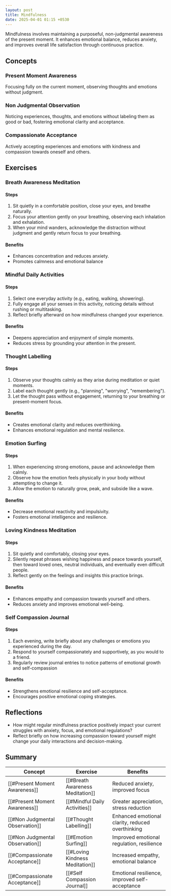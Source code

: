 ```yaml
---
layout: post
title: Mindfulness
date: 2025-04-01 01:15 +0530
---
```


Mindfulness involves maintaining a purposeful, non-judgmental awareness of the present moment. It enhances emotional balance, reduces anxiety, and improves overall life satisfaction through continuous practice.

## Concepts

### Present Moment Awareness

Focusing fully on the current moment, observing thoughts and emotions without judgment.

### Non Judgmental Observation

Noticing experiences, thoughts, and emotions without labeling them as good or bad, fostering emotional clarity and acceptance.

### Compassionate Acceptance

Actively accepting experiences and emotions with kindness and compassion towards oneself and others.

## Exercises

### Breath Awareness Meditation

#### Steps

1. Sit quietly in a comfortable position, close your eyes, and breathe naturally.
2. Focus your attention gently on your breathing, observing each inhalation and exhalation.
3. When your mind wanders, acknowledge the distraction without judgment and gently return focus to your breathing.

#### Benefits

- Enhances concentration and reduces anxiety.
- Promotes calmness and emotional balance

### Mindful Daily Activities

#### Steps

1. Select one everyday activity (e.g., eating, walking, showering).
2. Fully engage all your senses in this activity, noticing details without rushing or multitasking.
3. Reflect briefly afterward on how mindfulness changed your experience.

#### Benefits

- Deepens appreciation and enjoyment of simple moments.
- Reduces stress by grounding your attention in the present.

### Thought Labelling

#### Steps

1. Observe your thoughts calmly as they arise during meditation or quiet moments.
2. Label each thought gently (e.g., "planning", "worrying", "remembering").
3. Let the thought pass without engagement, returning to your breathing or present-moment focus.

#### Benefits

- Creates emotional clarity and reduces overthinking.
- Enhances emotional regulation and mental resilience.

### Emotion Surfing

#### Steps

1. When experiencing strong emotions, pause and acknowledge them calmly.
2. Observe how the emotion feels physically in your body without attempting to change it.
3. Allow the emotion to naturally grow, peak, and subside like a wave.

#### Benefits

- Decrease emotional reactivity and impulsivity.
- Fosters emotional intelligence and resilience.

### Loving Kindness Meditation

#### Steps

1. Sit quietly and comfortably, closing your eyes.
2. Silently repeat phrases wishing happiness and peace towards yourself, then toward loved ones, neutral individuals, and eventually even difficult people.
3. Reflect gently on the feelings and insights this practice brings.

#### Benefits

- Enhances empathy and compassion towards yourself and others.
- Reduces anxiety and improves emotional well-being.

### Self Compassion Journal

#### Steps

1. Each evening, write briefly about any challenges or emotions you experienced during the day.
2. Respond to yourself compassionately and supportively, as you would to a friend.
3. Regularly review journal entries to notice patterns of emotional growth and self-compassion

#### Benefits

- Strengthens emotional resilience and self-acceptance.
- Encourages positive emotional coping strategies.

## Reflections

- How might regular mindfulness practice positively impact your current struggles with anxiety, focus, and emotional regulations?
- Reflect briefly on how increasing compassion toward yourself might change your daily interactions and decision-making.

## Summary

| Concept                         | Exercise                         | Benefits                                         |
| ------------------------------- | -------------------------------- | ------------------------------------------------ |
| [[#Present Moment Awareness]]   | [[#Breath Awareness Meditation]] | Reduced anxiety, improved focus                  |
| [[#Present Moment Awareness]]   | [[#Mindful Daily Activities]]    | Greater appreciation, stress reduction           |
| [[#Non Judgmental Observation]] | [[#Thought Labelling]]           | Enhanced emotional clarity, reduced overthinking |
| [[#Non Judgmental Observation]] | [[#Emotion Surfing]]             | Improved emotional regulation, resilience        |
| [[#Compassionate Acceptance]]   | [[#Loving Kindness Meditation]]  | Increased empathy, emotional balance             |
| [[#Compassionate Acceptance]]   | [[#Self Compassion Journal]]     | Emotional resilience, improved self-acceptance   |
